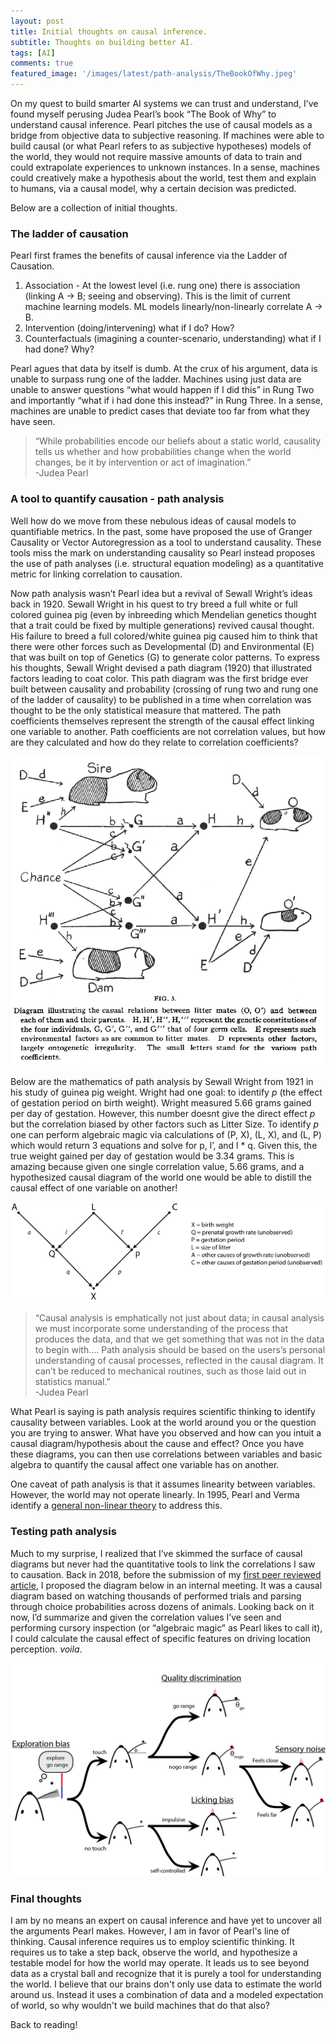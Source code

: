 ```yaml
---
layout: post
title: Initial thoughts on causal inference.
subtitle: Thoughts on building better AI. 
tags: [AI]
comments: true
featured_image: '/images/latest/path-analysis/TheBookOfWhy.jpeg'
---
```


On my quest to build smarter AI systems we can trust and understand, I’ve found myself perusing Judea Pearl’s book “The Book of Why” to understand causal inference. Pearl pitches the use of causal models as a bridge from objective data to subjective reasoning. If machines were able to build causal (or what Pearl refers to as subjective hypotheses) models of the world, they would not require massive amounts of data to train and could extrapolate experiences to unknown instances. In a sense, machines could creatively make a hypothesis about the world, test them and explain to humans, via a causal model, why a certain decision was predicted. 

Below are a collection of initial thoughts. 

### The ladder of causation 

Pearl first frames the benefits of causal inference via the Ladder of Causation. 

1. Association - At the lowest level (i.e. rung one) there is association (linking A -> B; seeing and observing). This is the limit of current machine learning models. ML models linearly/non-linearly correlate A -> B.  
2. Intervention (doing/intervening) what if I do? How?  
3. Counterfactuals (imagining a counter-scenario, understanding) what if I had done? Why? 

Pearl agues that data by itself is dumb. At the crux of his argument, data is unable to surpass rung one of the ladder. Machines using just data are unable to answer questions “what would happen if I did this” in Rung Two and importantly “what if i had done this instead?” in Rung Three. In a sense, machines are unable to predict cases that deviate too far from what they have seen. 

> “While probabilities encode our beliefs about a static world, causality tells us whether and how probabilities change when the world changes, be it by intervention or act of imagination.”  
-Judea Pearl

### A tool to quantify causation - path analysis

Well how do we move from these nebulous ideas of causal models to quantifiable metrics. In the past, some have proposed the use of Granger Causality or Vector Autoregression as a tool to understand causality. These tools miss the mark on understanding causality so Pearl instead proposes the use of path analyses (i.e. structural equation modeling) as a quantitative metric for linking correlation to causation. 

Now path analysis wasn’t Pearl idea but a revival of Sewall Wright’s ideas back in 1920. Sewall Wright in his quest to try breed a full white or full colored guinea pig (even by inbreeding which Mendelian genetics thought that a trait could be fixed by multiple generations) revived causal thought. His failure to breed a full colored/white guinea pig caused him to think that there were other forces such as Developmental (D) and Environmental (E) that was built on top of Genetics (G) to generate color patterns. To express his thoughts, Sewall Wright devised a path diagram (1920) that illustrated factors leading to coat color. This path diagram was the first bridge ever built between causality and probability (crossing of rung two and rung one of the ladder of causality) to be published in a time when correlation was thought to be the only statistical measure that mattered. The path coefficients themselves represent the strength of the causal effect linking one variable to another. Path coefficients are not correlation values, but how are they calculated and how do they relate to correlation coefficients?

![](/images/latest/path-analysis/guinea-pig-path-analysis.png)

Below are the mathematics of path analysis by Sewall Wright from 1921 in his study of guinea pig weight. Wright had one goal: to identify *p* (the effect of gestation period on birth weight). Wright measured 5.66 grams gained per day of gestation. However, this number doesnt give the direct effect *p* but the correlation biased by other factors such as Litter Size. To identify *p* one can perform algebraic magic via calculations of (P, X), (L, X), and (L, P) which would return 3 equations and solve for p, l’, and l * q. Given this, the true weight gained per day of gestation would be 3.34 grams. This is amazing because given one single correlation value, 5.66 grams, and a hypothesized causal diagram of the world one would be able to distill the causal effect of one variable on another! 

![](/images/latest/path-analysis/judea-pearl-path.png)

> “Causal analysis is emphatically not just about data; in causal analysis we must incorporate some understanding of the process that produces the data, and that we get something that was not in the data to begin with…. Path analysis should be based on the users’s personal understanding of causal processes, reflected in the causal diagram. It can’t be reduced to mechanical routines, such as those laid out in statistics manual.”  
-Judea Pearl 

 What Pearl is saying is path analysis requires scientific thinking to identify causality between variables. Look at the world around you or the question you are trying to answer. What have you observed and how can you intuit a causal diagram/hypothesis about the cause and effect? Once you have these diagrams, you can then use correlations between variables and basic algebra to quantify the causal affect one variable has on another. 

One caveat of path analysis is that it assumes linearity between variables. However, the world may not operate linearly. In 1995, Pearl and Verma identify a [general non-linear theory](https://www.sciencedirect.com/science/article/pii/S0049237X06800741) to address this. 

### Testing path analysis

Much to my surprise, I realized that I’ve skimmed the surface of causal diagrams but never had the quantitative tools to link the correlations I saw to causation. Back in 2018, before the submission of my [first peer reviewed article](http://jacheung.com/images/localization-behavior.pdf), I proposed the diagram below in an internal meeting. It was a causal diagram based on watching thousands of performed trials and parsing through choice probabilities across dozens of animals. Looking back on it now, I’d summarize and given the correlation values I’ve seen and performing cursory inspection (or  “algebraic magic” as Pearl likes to call it), I could calculate the causal effect of specific features on driving location perception. *voila*.

![](/images/latest/path-analysis/FigCartoonSummary_V2.png)

### Final thoughts

I am by no means an expert on causal inference and have yet to uncover all the arguments Pearl makes. However, I am in favor of Pearl's line of thinking. Causal inference requires us to employ scientific thinking. It requires us to take a step back, observe the world, and hypothesize a testable model for how the world may operate. It leads us to see beyond data as a crystal ball and recognize that it is purely a tool for understanding the world. I believe that our brains don't only use data to estimate the world around us. Instead it uses a combination of data and a modeled expectation of world, so why wouldn't we build machines that do that also? 

Back to reading!